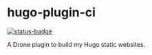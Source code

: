 # hugo-plugin-ci  

[![status-badge](https://ci.ch1.ninja/api/badges/6/status.svg)](https://ci.ch1.ninja/repos/6)  

A Drone plugin to build my Hugo static websites.
